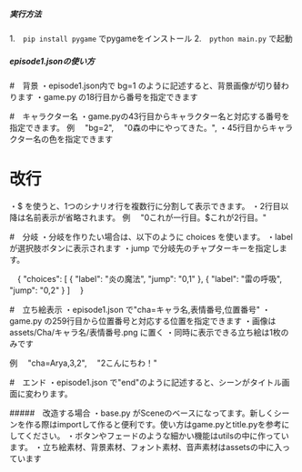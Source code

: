 ##### 実行方法
1.　`pip install pygame` でpygameをインストール
2.　`python main.py` で起動

##### episode1.jsonの使い方
#　背景
・episode1.json内で bg=1 のように記述すると、背景画像が切り替わります
・game.py の18行目から番号を指定できます

#　キャラクター名
・game.pyの43行目からキャラクター名と対応する番号を指定できます。
例
　"bg=2",
　"0森の中にやってきた。",
・45行目からキャラクター名の色を指定できます

# 改行
・$ を使うと、1つのシナリオ行を複数行に分割して表示できます。
・2行目以降は名前表示が省略されます。
例
　"0これが一行目。$これが2行目。"

#　分岐
・分岐を作りたい場合は、以下のように choices を使います。
・label が選択肢ボタンに表示されます
・jump で分岐先のチャプターキーを指定します。

　{
    "choices": [
        { "label": "炎の魔法", "jump": "0,1" },
        { "label": "雷の呼吸", "jump": "0,2" }
    ]
　}

#　立ち絵表示
・episode1.json で"cha=キャラ名,表情番号,位置番号"
・game.py の259行目から位置番号と対応する位置を指定できます
・画像は assets/Cha/キャラ名/表情番号.png に置く
・同時に表示できる立ち絵は1枚のみです

例
　"cha=Arya,3,2",
　"2こんにちわ！"

#　エンド
・episode1.json で"end"のように記述すると、シーンがタイトル画面に変わります。

#####　改造する場合
・base.py がSceneのベースになってます。新しくシーンを作る際はimportして作ると便利です。使い方はgame.pyとtitle.pyを参考にしてください。
・ボタンやフェードのような細かい機能はutilsの中に作っています。
・立ち絵素材、背景素材、フォント素材、音声素材はassetsの中に入っています
